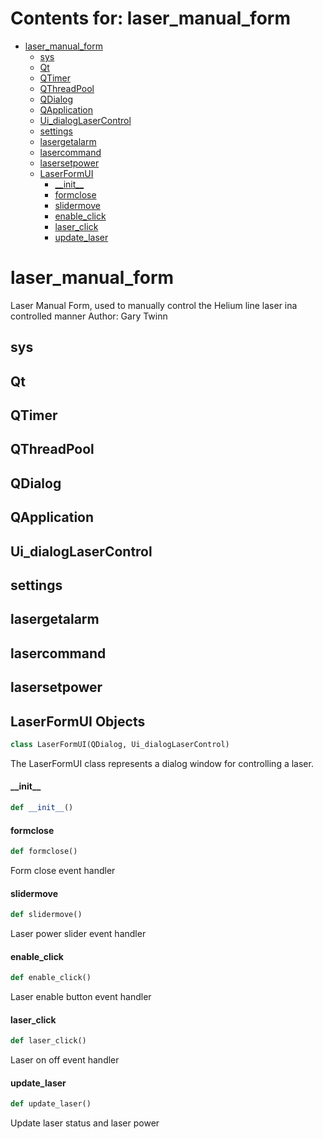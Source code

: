 # Contents for: laser_manual_form

* [laser\_manual\_form](#laser_manual_form)
  * [sys](#laser_manual_form.sys)
  * [Qt](#laser_manual_form.Qt)
  * [QTimer](#laser_manual_form.QTimer)
  * [QThreadPool](#laser_manual_form.QThreadPool)
  * [QDialog](#laser_manual_form.QDialog)
  * [QApplication](#laser_manual_form.QApplication)
  * [Ui\_dialogLaserControl](#laser_manual_form.Ui_dialogLaserControl)
  * [settings](#laser_manual_form.settings)
  * [lasergetalarm](#laser_manual_form.lasergetalarm)
  * [lasercommand](#laser_manual_form.lasercommand)
  * [lasersetpower](#laser_manual_form.lasersetpower)
  * [LaserFormUI](#laser_manual_form.LaserFormUI)
    * [\_\_init\_\_](#laser_manual_form.LaserFormUI.__init__)
    * [formclose](#laser_manual_form.LaserFormUI.formclose)
    * [slidermove](#laser_manual_form.LaserFormUI.slidermove)
    * [enable\_click](#laser_manual_form.LaserFormUI.enable_click)
    * [laser\_click](#laser_manual_form.LaserFormUI.laser_click)
    * [update\_laser](#laser_manual_form.LaserFormUI.update_laser)

<a id="laser_manual_form"></a>

# laser\_manual\_form

Laser Manual Form, used to manually control the Helium line laser ina  controlled manner
Author: Gary Twinn

<a id="laser_manual_form.sys"></a>

## sys

<a id="laser_manual_form.Qt"></a>

## Qt

<a id="laser_manual_form.QTimer"></a>

## QTimer

<a id="laser_manual_form.QThreadPool"></a>

## QThreadPool

<a id="laser_manual_form.QDialog"></a>

## QDialog

<a id="laser_manual_form.QApplication"></a>

## QApplication

<a id="laser_manual_form.Ui_dialogLaserControl"></a>

## Ui\_dialogLaserControl

<a id="laser_manual_form.settings"></a>

## settings

<a id="laser_manual_form.lasergetalarm"></a>

## lasergetalarm

<a id="laser_manual_form.lasercommand"></a>

## lasercommand

<a id="laser_manual_form.lasersetpower"></a>

## lasersetpower

<a id="laser_manual_form.LaserFormUI"></a>

## LaserFormUI Objects

```python
class LaserFormUI(QDialog, Ui_dialogLaserControl)
```

The LaserFormUI class represents a dialog window for controlling a laser.

<a id="laser_manual_form.LaserFormUI.__init__"></a>

#### \_\_init\_\_

```python
def __init__()
```

<a id="laser_manual_form.LaserFormUI.formclose"></a>

#### formclose

```python
def formclose()
```

Form close event handler

<a id="laser_manual_form.LaserFormUI.slidermove"></a>

#### slidermove

```python
def slidermove()
```

Laser power slider event handler

<a id="laser_manual_form.LaserFormUI.enable_click"></a>

#### enable\_click

```python
def enable_click()
```

Laser enable button event handler

<a id="laser_manual_form.LaserFormUI.laser_click"></a>

#### laser\_click

```python
def laser_click()
```

Laser on off event handler

<a id="laser_manual_form.LaserFormUI.update_laser"></a>

#### update\_laser

```python
def update_laser()
```

Update laser status and laser power

